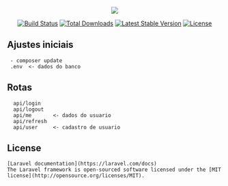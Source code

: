 <p align="center"><img src="https://laravel.com/assets/img/components/logo-laravel.svg"></p>

<p align="center">
<a href="https://travis-ci.org/laravel/framework"><img src="https://travis-ci.org/laravel/framework.svg" alt="Build Status"></a>
<a href="https://packagist.org/packages/laravel/framework"><img src="https://poser.pugx.org/laravel/framework/d/total.svg" alt="Total Downloads"></a>
<a href="https://packagist.org/packages/laravel/framework"><img src="https://poser.pugx.org/laravel/framework/v/stable.svg" alt="Latest Stable Version"></a>
<a href="https://packagist.org/packages/laravel/framework"><img src="https://poser.pugx.org/laravel/framework/license.svg" alt="License"></a>
</p>

## Ajustes iniciais
```
 - composer update
 .env  <- dados do banco
```

## Rotas

```
  api/login
  api/logout
  api/me       <- dados do usuario
  api/refresh
  api/user     <- cadastro de usuario      
```


## License
```
[Laravel documentation](https://laravel.com/docs)
The Laravel framework is open-sourced software licensed under the [MIT license](http://opensource.org/licenses/MIT).
```
